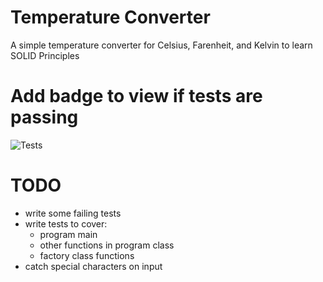 # Temperature Converter 
A simple temperature converter for Celsius, Farenheit, and Kelvin to learn SOLID Principles

# Add badge to view if tests are passing
![Tests](https://github.com/Adstefnum/temp-conv-csharp/actions/workflows/tests.yml/badge.svg)

# TODO
- write some failing tests
- write tests to cover:
    - program main
    - other functions in program class
    - factory class functions
- catch special characters on input
